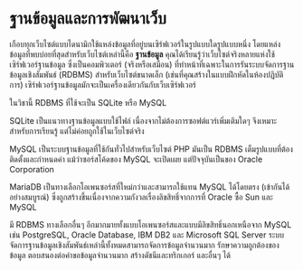 # ฐานข้อมูลและการพัฒนาเว็บ

เกือบทุกเว็บไซต์แบบไดนามิกใช้แหล่งข้อมูลที่อยู่บนเซิร์ฟเวอร์ในรูปแบบใดรูปแบบหนึ่ง โดยแหล่งข้อมูลที่พบบ่อยที่สุดสำหรับเว็บไซต์เหล่านี้คือ **ฐานข้อมูล** คุณได้เรียนรู้ว่าเว็บไซต์จริงหลายแห่งใช้เซิร์ฟเวอร์ฐานข้อมูล ซึ่งเป็นคอมพิวเตอร์ (จริงหรือเสมือน) ที่ทำหน้าที่เฉพาะในการรันระบบจัดการฐานข้อมูลเชิงสัมพันธ์ (RDBMS) สำหรับเว็บไซต์ขนาดเล็ก (เช่นที่คุณสร้างในแบบฝึกหัดในห้องปฏิบัติการ) เซิร์ฟเวอร์ฐานข้อมูลมักจะเป็นเครื่องเดียวกันกับเว็บเซิร์ฟเวอร์

ในวิชานี้ RDBMS ที่ใช้จะเป็น SQLite หรือ MySQL&#x20;

SQLite เป็นแนวทางฐานข้อมูลแบบใช้ไฟล์ เนื่องจากไม่ต้องการซอฟต์แวร์เพิ่มเติมใดๆ จึงเหมาะสำหรับการเรียนรู้ แต่ไม่ค่อยถูกใช้ในเว็บไซต์จริง&#x20;

MySQL เป็นระบบฐานข้อมูลที่ใช้กันทั่วไปสำหรับเว็บไซต์ PHP มันเป็น RDBMS เต็มรูปแบบที่ต้องติดตั้งและกำหนดค่า แม้ว่าซอร์สโค้ดของ MySQL จะเปิดเผย แต่ปัจจุบันเป็นของ Oracle Corporation&#x20;

MariaDB เป็นทางเลือกโอเพนซอร์สที่ใหม่กว่าและสามารถใช้แทน MySQL ได้โดยตรง (เข้ากันได้อย่างสมบูรณ์) ซึ่งถูกสร้างขึ้นเนื่องจากความกังวลเรื่องลิขสิทธิ์จากการที่ Oracle ซื้อ Sun และ MySQL

มี RDBMS ทางเลือกอื่นๆ อีกมากมายทั้งแบบโอเพนซอร์สและแบบมีลิขสิทธิ์นอกเหนือจาก MySQL เช่น PostgreSQL, Oracle Database, IBM DB2 และ Microsoft SQL Server ระบบจัดการฐานข้อมูลเชิงสัมพันธ์เหล่านี้ทั้งหมดสามารถจัดการข้อมูลจำนวนมาก รักษาความถูกต้องของข้อมูล ตอบสนองต่อคำขอข้อมูลจำนวนมาก สร้างดัชนีและทริกเกอร์ และอื่นๆ ได้

